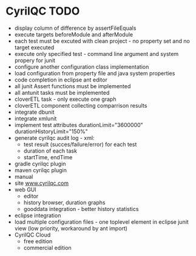 # CyrilQC TODO
- display column of difference by assertFileEquals
- execute targets beforeModule and afterModule
- each test must be excuted with clean project - no property set and no target executed
- execute only specified test - command line argument and system propery for junit
- configure another configuration class implementation
- load configuration from property file and java system properties
- code completion in eclipse ant editor
- all junit Assert functions must be implemented
- all antunit tasks must be implemented
- cloverETL task - only execute one graph
- cloverETL component collecting comparrison results
- integrate dbunit
- integrate xmlunit
- implement test attributes durationLimit="3600000" durationHistoryLimit="150%"
- generate cyrilqc audit log - xml:
	- test result (succes/failure/error) for each test
	- duration of each task
	- startTime, endTime
- gradle cyrilqc plugin
- maven cyrilqc plugin
- manual
- site www.cyrilqc.com
- web GUI
	- editor
	- history browser, duration graphs
	- gooddata integration - better history statistics
- eclipse integration
- load multiple configuration files - one toplevel element in eclipse junit view (low priority, workaround by ant import)
- CyrilQC Cloud
	- free edition
	- commercial edition
